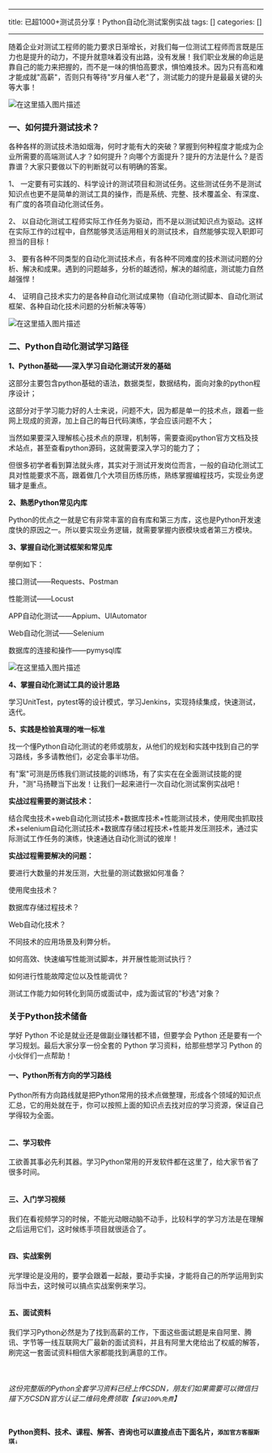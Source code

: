 
--- 
title:  已超1000+测试员分享！Python自动化测试案例实战 
tags: []
categories: [] 

---
随着企业对测试工程师的能力要求日渐增长，对我们每一位测试工程师而言既是压力也是提升的动力，不提升就意味着没有出路，没有发展！我们职业发展的命运是靠自己的能力来把握的，而不是一味的惧怕高要求，惧怕难技术。因为只有高和难才能成就"高薪"，否则只有等待"岁月催人老"了，测试能力的提升是最最关键的头等大事！

<img src="https://img-blog.csdnimg.cn/dafa3f3c620b42209c78c5ecb149edc4.jpeg#pic_center" alt="在这里插入图片描述">

### 一、如何提升测试技术？

各种各样的测试技术浩如烟海，何时才能有大的突破？掌握到何种程度才能成为企业所需要的高端测试人才？如何提升？向哪个方面提升？提升的方法是什么？是否靠谱？大家只要做以下的判断就可以有明确的答案。

1、 一定要有可实践的、科学设计的测试项目和测试任务。这些测试任务不是测试知识点也更不是简单的测试工具的操作，而是系统、完整、技术覆盖全、有深度、有广度的各项自动化测试任务。

2、 以自动化测试工程师实际工作任务为驱动，而不是以测试知识点为驱动。这样在实际工作的过程中，自然能够灵活运用相关的测试技术，自然能够实现入职即可担当的目标！

3、 要有各种不同类型的自动化测试技术点，有各种不同难度的技术测试问题的分析、解决和成果。遇到的问题越多，分析的越透彻，解决的越彻底，测试能力自然越强悍！

4、 证明自己技术实力的是各种自动化测试成果物（自动化测试脚本、自动化测试框架、各种自动化技术问题的分析解决等等）

<img src="https://img-blog.csdnimg.cn/43a5b0b55b4048f1a71e13bf8c985660.jpeg#pic_center" alt="在这里插入图片描述">

### 二、Python自动化测试学习路径

**1、Python基础——深入学习自动化测试开发的基础**

这部分主要包含python基础的语法，数据类型，数据结构，面向对象的python程序设计；

这部分对于学习能力好的人士来说，问题不大，因为都是单一的技术点，跟着一些网上现成的资源，加上自己的每日代码演练，学会应该问题不大；

当然如果要深入理解核心技术点的原理，机制等，需要查阅python官方文档及技术站点，甚至查看python源码，这就需要深入学习的能力了；

但很多初学者看到算法就头疼，其实对于测试开发岗位而言，一般的自动化测试工具对性能要求不高，跟着做几个大项目历练历练，熟练掌握编程技巧，实现业务逻辑才是重点。

**2、熟悉Python常见内库**

Python的优点之一就是它有非常丰富的自有库和第三方库，这也是Python开发速度快的原因之一。所以要实现业务逻辑，就需要掌握内嵌模块或者第三方模块。

**3、掌握自动化测试框架和常见库**

举例如下：

接口测试——Requests、Postman

性能测试——Locust

APP自动化测试——Appium、UIAutomator

Web自动化测试——Selenium

数据库的连接和操作——pymysql库

<img src="https://img-blog.csdnimg.cn/9169813745824b61b8175ac6b8b50075.jpeg#pic_center" alt="在这里插入图片描述">

**4、掌握自动化测试工具的设计思路**

学习UnitTest，pytest等的设计模式，学习Jenkins，实现持续集成，快速测试，迭代。

**5、实践是检验真理的唯一标准**

找一个懂Python自动化测试的老师或朋友，从他们的规划和实践中找到自己的学习路线，多多请教他们，必定会事半功倍。

有"案"可测是历练我们测试技能的训练场，有了实实在在全面测试技能的提升，"测"马扬鞭当下出发！让我们一起来进行一次自动化测试案例实战吧！

**实战过程需要的测试技术：**

结合爬虫技术+web自动化测试技术+数据库技术+性能测试技术，使用爬虫抓取技术+selenium自动化测试技术+数据库存储过程技术+性能并发压测技术，通过实际测试工作任务的演练，快速通达自动化测试的彼岸！

**实战过程需要解决的问题：**

要进行大数量的并发压测，大批量的测试数据如何准备？

使用爬虫技术？

数据库存储过程技术？

Web自动化技术？

不同技术的应用场景及利弊分析。

如何高效、快速编写性能测试脚本，并开展性能测试执行？

如何进行性能故障定位以及性能调优？

测试工作能力如何转化到简历或面试中，成为面试官的"秒选"对象？

### 关于Python技术储备

学好 Python 不论是就业还是做副业赚钱都不错，但要学会 Python 还是要有一个学习规划。最后大家分享一份全套的 Python 学习资料，给那些想学习 Python 的小伙伴们一点帮助！

#### 一、Python所有方向的学习路线

Python所有方向路线就是把Python常用的技术点做整理，形成各个领域的知识点汇总，它的用处就在于，你可以按照上面的知识点去找对应的学习资源，保证自己学得较为全面。

<img src="https://img-blog.csdnimg.cn/img_convert/9f49b566129f47b8a67243c1008edf79.png" alt="">

#### 二、学习软件

工欲善其事必先利其器。学习Python常用的开发软件都在这里了，给大家节省了很多时间。

<img src="https://img-blog.csdnimg.cn/img_convert/8c4513c1a906b72cbf93031e6781512b.png" alt="">

#### 三、入门学习视频

我们在看视频学习的时候，不能光动眼动脑不动手，比较科学的学习方法是在理解之后运用它们，这时候练手项目就很适合了。

<img src="https://img-blog.csdnimg.cn/afc935d834c5452090670f48eda180e0.png?x-oss-process=image/watermark,type_d3F5LXplbmhlaQ,shadow_50,text_Q1NETiBA56iL5bqP5aqb56eD56eD,size_20,color_FFFFFF,t_70,g_se,x_16#pic_center" alt="">

#### 四、实战案例

光学理论是没用的，要学会跟着一起敲，要动手实操，才能将自己的所学运用到实际当中去，这时候可以搞点实战案例来学习。

<img src="https://img-blog.csdnimg.cn/img_convert/252731a671c1fb70aad5355a2c5eeff0.png" alt="">

#### 五、面试资料

我们学习Python必然是为了找到高薪的工作，下面这些面试题是来自阿里、腾讯、字节等一线互联网大厂最新的面试资料，并且有阿里大佬给出了权威的解答，刷完这一套面试资料相信大家都能找到满意的工作。

<img src="https://img-blog.csdnimg.cn/img_convert/6c361282296f86381401c05e862fe4e9.png" alt=""> <img src="https://img-blog.csdnimg.cn/img_convert/d2d978bb523c810abca3abe69e09bc1a.png" alt="">

###### 这份完整版的Python全套学习资料已经上传CSDN，朋友们如果需要可以微信扫描下方CSDN官方认证二维码免费领取【`保证100%免费`】

<img src="https://img-blog.csdnimg.cn/1d2a69f2d57e4d1cb444037b17af8607.png" alt="">

>  
 **Python资料、技术、课程、解答、咨询也可以直接点击下面名片，`添加官方客服斯琪`**`↓` 

